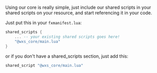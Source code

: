 Using our core is really simple, just include our shared scripts in your shared scripts on your resource, and start referencing it in your code.

Just put this in your `fxmanifest.lua`:
```lua
shared_scripts {
    ... -- your existing shared scripts goes here!
    "@wxs_core/main.lua"
}
```
or if you don't have a shared_scripts section, just add this:
```lua
shared_script "@wxs_core/main.lua"
```
